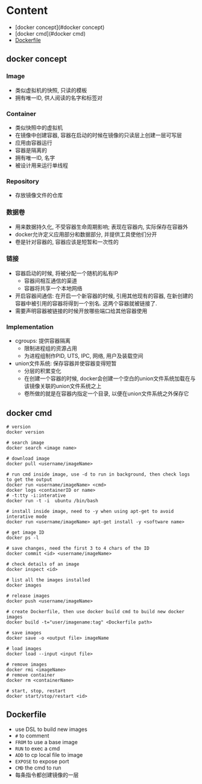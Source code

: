 # Content
- [docker concept](#docker concept)
- [docker cmd](#docker cmd)
- [Dockerfile](#Dockerfile)

## docker concept
### Image
- 类似虚拟机的快照, 只读的模板
- 拥有唯一ID, 供人阅读的名字和标签对

### Container
- 类似快照中的虚拟机
- 在镜像中创建容器, 容器在启动的时候在镜像的只读层上创建一层可写层
- 应用由容器运行
- 容器是隔离的
- 拥有唯一ID, 名字
- 被设计用来运行单线程

### Repository
- 存放镜像文件的仓库

### 数据卷
- 用来数据持久化, 不受容器生命周期影响; 表现在容器内, 实际保存在容器外
- docker允许定义应用部分和数据部分, 并提供工具使他们分开
- 卷是针对容器的, 容器应该是短暂和一次性的

### 链接
- 容器启动的时候, 将被分配一个随机的私有IP
  - 容器间相互通信的渠道
  - 容器将共享一个本地网络
- 开启容器间通信: 在开启一个新容器的时候, 引用其他现有的容器, 在新创建的容器中被引用的容器将得到一个别名. 这两个容器就被链接了.
- 需要声明容器被链接的时候开放哪些端口给其他容器使用

### Implementation
- cgroups: 提供容器隔离
  - 限制进程组的资源占用
  - 为进程组制作PID, UTS, IPC, 网络, 用户及装载空间
- union文件系统: 保存容器并使容器变得短暂
  - 分层的积累变化
  - 在创建一个容器的时候, docker会创建一个空白的union文件系统加载在与该镜像关联的union文件系统之上
  - 卷所做的就是在容器内指定一个目录, 以便在union文件系统之外保存它

## docker cmd
```
# version
docker version

# search image
docker search <image name>

# download image 
docker pull <username/imageName>

# run cmd inside image, use -d to run in background, then check logs to get the output
docker run <username/imageName> <cmd>
docker logs <containerID or name>
# -t:tty -i:interative
docker run -t -i  ubuntu /bin/bash 

# install inside image, need to -y when using apt-get to avoid interative mode
docker run <username/imageName> apt-get install -y <software name>

# get image ID
docker ps -l

# save changes, need the first 3 to 4 chars of the ID
docker commit <id> <username/imageName>

# check details of an image
docker inspect <id>

# list all the images installed
docker images

# release images
docker push <username/imageName>

# create Dockerfile, then use docker build cmd to build new docker images
docker build -t="user/imagename:tag" <Dockerfile path>

# save images
docker save -o <output file> imageName

# load images
docker load --input <input file>

# remove images
docker rmi <imageName>
# remove container
docker rm <containerName>

# start, stop, restart
docker start/stop/restart <id>
```

## Dockerfile
- use DSL to build new images
- `#` to comment
- `FROM` to use a base image
- `RUN` to exec a cmd
- `ADD` to cp local file to image
- `EXPOSE` to expose port
- `CMD` the cmd to run
- 每条指令都创建镜像的一层
